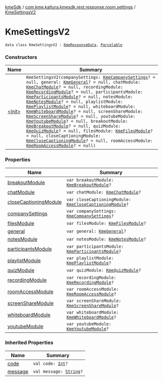 [kmeSdk](../../index.md) / [com.kme.kaltura.kmesdk.rest.response.room.settings](../index.md) / [KmeSettingsV2](./index.md)

# KmeSettingsV2

`data class KmeSettingsV2 : `[`KmeResponseData`](../../com.kme.kaltura.kmesdk.rest.response/-kme-response-data/index.md)`, `[`Parcelable`](https://developer.android.com/reference/android/os/Parcelable.html)

### Constructors

| Name | Summary |
|---|---|
| [&lt;init&gt;](-init-.md) | `KmeSettingsV2(companySettings: `[`KmeCompanySettings`](../-kme-company-settings/index.md)`? = null, general: `[`KmeGeneral`](../-kme-general/index.md)`? = null, chatModule: `[`KmeChatModule`](../-kme-chat-module/index.md)`? = null, recordingModule: `[`KmeRecordingModule`](../-kme-recording-module/index.md)`? = null, participantsModule: `[`KmeParticipantsModule`](../-kme-participants-module/index.md)`? = null, notesModule: `[`KmeNotesModule`](../-kme-notes-module/index.md)`? = null, playlistModule: `[`KmePlaylistModule`](../-kme-playlist-module/index.md)`? = null, whiteboardModule: `[`KmeWhiteboardModule`](../-kme-whiteboard-module/index.md)`? = null, screenShareModule: `[`KmeScreenShareModule`](../-kme-screen-share-module/index.md)`? = null, youtubeModule: `[`KmeYoutubeModule`](../-kme-youtube-module/index.md)`? = null, breakoutModule: `[`KmeBreakoutModule`](../-kme-breakout-module/index.md)`? = null, quizModule: `[`KmeQuizModule`](../-kme-quiz-module/index.md)`? = null, filesModule: `[`KmeFilesModule`](../-kme-files-module/index.md)`? = null, closeCaptioningModule: `[`KmeCloseCaptioningModule`](../-kme-close-captioning-module/index.md)`? = null, roomAccessModule: `[`KmeRoomAccessModule`](../-kme-room-access-module/index.md)`? = null)` |

### Properties

| Name | Summary |
|---|---|
| [breakoutModule](breakout-module.md) | `var breakoutModule: `[`KmeBreakoutModule`](../-kme-breakout-module/index.md)`?` |
| [chatModule](chat-module.md) | `var chatModule: `[`KmeChatModule`](../-kme-chat-module/index.md)`?` |
| [closeCaptioningModule](close-captioning-module.md) | `var closeCaptioningModule: `[`KmeCloseCaptioningModule`](../-kme-close-captioning-module/index.md)`?` |
| [companySettings](company-settings.md) | `var companySettings: `[`KmeCompanySettings`](../-kme-company-settings/index.md)`?` |
| [filesModule](files-module.md) | `var filesModule: `[`KmeFilesModule`](../-kme-files-module/index.md)`?` |
| [general](general.md) | `var general: `[`KmeGeneral`](../-kme-general/index.md)`?` |
| [notesModule](notes-module.md) | `var notesModule: `[`KmeNotesModule`](../-kme-notes-module/index.md)`?` |
| [participantsModule](participants-module.md) | `var participantsModule: `[`KmeParticipantsModule`](../-kme-participants-module/index.md)`?` |
| [playlistModule](playlist-module.md) | `var playlistModule: `[`KmePlaylistModule`](../-kme-playlist-module/index.md)`?` |
| [quizModule](quiz-module.md) | `var quizModule: `[`KmeQuizModule`](../-kme-quiz-module/index.md)`?` |
| [recordingModule](recording-module.md) | `var recordingModule: `[`KmeRecordingModule`](../-kme-recording-module/index.md)`?` |
| [roomAccessModule](room-access-module.md) | `var roomAccessModule: `[`KmeRoomAccessModule`](../-kme-room-access-module/index.md)`?` |
| [screenShareModule](screen-share-module.md) | `var screenShareModule: `[`KmeScreenShareModule`](../-kme-screen-share-module/index.md)`?` |
| [whiteboardModule](whiteboard-module.md) | `var whiteboardModule: `[`KmeWhiteboardModule`](../-kme-whiteboard-module/index.md)`?` |
| [youtubeModule](youtube-module.md) | `var youtubeModule: `[`KmeYoutubeModule`](../-kme-youtube-module/index.md)`?` |

### Inherited Properties

| Name | Summary |
|---|---|
| [code](../../com.kme.kaltura.kmesdk.rest.response/-kme-response-data/code.md) | `val code: `[`Int`](https://kotlinlang.org/api/latest/jvm/stdlib/kotlin/-int/index.html)`?` |
| [message](../../com.kme.kaltura.kmesdk.rest.response/-kme-response-data/message.md) | `val message: `[`String`](https://kotlinlang.org/api/latest/jvm/stdlib/kotlin/-string/index.html)`?` |

